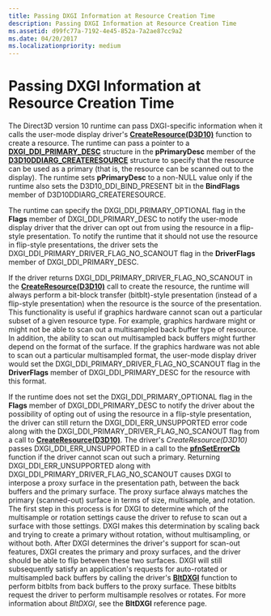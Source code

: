```yaml
---
title: Passing DXGI Information at Resource Creation Time
description: Passing DXGI Information at Resource Creation Time
ms.assetid: d99fc77a-7192-4e45-852a-7a2ae87cc9a2
ms.date: 04/20/2017
ms.localizationpriority: medium
---
```


# Passing DXGI Information at Resource Creation Time


The Direct3D version 10 runtime can pass DXGI-specific information when it calls the user-mode display driver's [**CreateResource(D3D10)**](https://msdn.microsoft.com/library/windows/hardware/ff540691) function to create a resource. The runtime can pass a pointer to a [**DXGI\_DDI\_PRIMARY\_DESC**](https://msdn.microsoft.com/library/windows/hardware/ff557511) structure in the **pPrimaryDesc** member of the [**D3D10DDIARG\_CREATERESOURCE**](https://msdn.microsoft.com/library/windows/hardware/ff541697) structure to specify that the resource can be used as a primary (that is, the resource can be scanned out to the display). The runtime sets **pPrimaryDesc** to a non-NULL value only if the runtime also sets the D3D10\_DDI\_BIND\_PRESENT bit in the **BindFlags** member of D3D10DDIARG\_CREATERESOURCE.

The runtime can specify the DXGI\_DDI\_PRIMARY\_OPTIONAL flag in the **Flags** member of DXGI\_DDI\_PRIMARY\_DESC to notify the user-mode display driver that the driver can opt out from using the resource in a flip-style presentation. To notify the runtime that it should not use the resource in flip-style presentations, the driver sets the DXGI\_DDI\_PRIMARY\_DRIVER\_FLAG\_NO\_SCANOUT flag in the **DriverFlags** member of DXGI\_DDI\_PRIMARY\_DESC.

If the driver returns DXGI\_DDI\_PRIMARY\_DRIVER\_FLAG\_NO\_SCANOUT in the [**CreateResource(D3D10)**](https://msdn.microsoft.com/library/windows/hardware/ff540691) call to create the resource, the runtime will always perform a bit-block transfer (bitblt)-style presentation (instead of a flip-style presentation) when the resource is the source of the presentation. This functionality is useful if graphics hardware cannot scan out a particular subset of a given resource type. For example, graphics hardware might or might not be able to scan out a multisampled back buffer type of resource. In addition, the ability to scan out multisampled back buffers might further depend on the format of the surface. If the graphics hardware was not able to scan out a particular multisampled format, the user-mode display driver would set the DXGI\_DDI\_PRIMARY\_DRIVER\_FLAG\_NO\_SCANOUT flag in the **DriverFlags** member of DXGI\_DDI\_PRIMARY\_DESC for the resource with this format.

If the runtime does not set the DXGI\_DDI\_PRIMARY\_OPTIONAL flag in the **Flags** member of DXGI\_DDI\_PRIMARY\_DESC to notify the driver about the possibility of opting out of using the resource in a flip-style presentation, the driver can still return the DXGI\_DDI\_ERR\_UNSUPPORTED error code along with the DXGI\_DDI\_PRIMARY\_DRIVER\_FLAG\_NO\_SCANOUT flag from a call to [**CreateResource(D3D10)**](https://msdn.microsoft.com/library/windows/hardware/ff540691). The driver's *CreateResource(D3D10)* passes DXGI\_DDI\_ERR\_UNSUPPORTED in a call to the [**pfnSetErrorCb**](https://msdn.microsoft.com/library/windows/hardware/ff568929) function if the driver cannot scan out such a primary. Returning DXGI\_DDI\_ERR\_UNSUPPORTED along with DXGI\_DDI\_PRIMARY\_DRIVER\_FLAG\_NO\_SCANOUT causes DXGI to interpose a proxy surface in the presentation path, between the back buffers and the primary surface. The proxy surface always matches the primary (scanned-out) surface in terms of size, multisample, and rotation. The first step in this process is for DXGI to determine which of the multisample or rotation settings cause the driver to refuse to scan out a surface with those settings. DXGI makes this determination by scaling back and trying to create a primary without rotation, without multisampling, or without both. After DXGI determines the driver's support for scan-out features, DXGI creates the primary and proxy surfaces, and the driver should be able to flip between these two surfaces. DXGI will still subsequently satisfy an application's requests for auto-rotated or multisampled back buffers by calling the driver's [**BltDXGI**](https://msdn.microsoft.com/library/windows/hardware/ff538252) function to perform bitblts from back buffers to the proxy surface. These bitblts request the driver to perform multisample resolves or rotates. For more information about *BltDXGI*, see the **BltDXGI** reference page.

 

 





